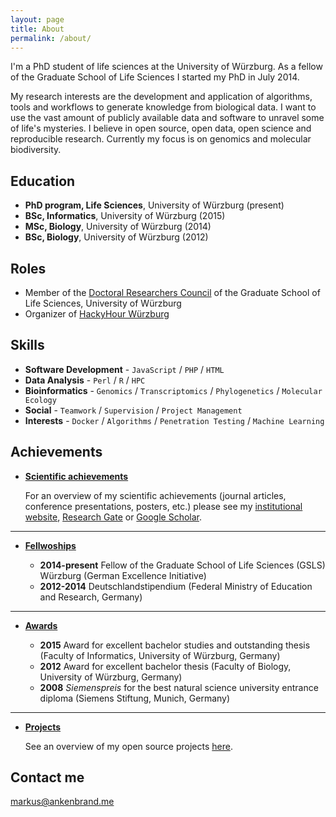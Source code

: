 ```yaml
---
layout: page
title: About
permalink: /about/
---
```


I'm a PhD student of life sciences at the University of Würzburg.
As a fellow of the Graduate School of Life Sciences I started my PhD in July 2014.

My research interests are the development and application of algorithms, tools and workflows to generate knowledge from biological data. I want to use the vast amount of publicly available data and software to unravel some of life's mysteries. I believe in open source, open data, open science and reproducible research. Currently my focus is on genomics and molecular biodiversity.

## Education

* **PhD program, Life Sciences**, University of Würzburg (present)
* **BSc, Informatics**, University of Würzburg (2015)
* **MSc, Biology**, University of Würzburg (2014)
* **BSc, Biology**, University of Würzburg (2012)

## Roles

* Member of the [Doctoral Researchers Council](http://www.graduateschools.uni-wuerzburg.de/life_sciences/doctoral_researchers/doctoral_researchers_council/) of the Graduate School of Life Sciences, University of Würzburg
* Organizer of [HackyHour Würzburg](http://hackyhour.github.io/Wuerzburg/)

## Skills

* **Software Development** - `JavaScript` / `PHP` / `HTML`
* **Data Analysis** - `Perl` / `R` / `HPC`
* **Bioinformatics** - `Genomics` / `Transcriptomics` / `Phylogenetics` / `Molecular Ecology`
* **Social** - `Teamwork` / `Supervision` / `Project Management`
* **Interests** - `Docker` / `Algorithms` / `Penetration Testing` / `Machine Learning`
    
    
## Achievements


* [**Scientific achievements**](#)
   
    For an overview of my scientific achievements (journal articles, conference presentations, posters, etc.) please see my [institutional website](http://www.zoo3.biozentrum.uni-wuerzburg.de/team/ankenbrand/), [Research Gate](https://www.researchgate.net/profile/Markus_Ankenbrand) or [Google Scholar](https://scholar.google.de/citations?user=Qroex8UAAAAJ).

***

* [**Fellwoships**](#)

    - **2014-present** Fellow of the Graduate School of Life Sciences (GSLS) Würzburg (German Excellence Initiative)
    - **2012-2014** Deutschlandstipendium (Federal Ministry of Education and Research, Germany)

***

* [**Awards**](#)

    - **2015** Award for excellent bachelor studies and outstanding thesis (Faculty of Informatics, University of Würzburg, Germany)
    - **2012** Award for excellent bachelor thesis (Faculty of Biology, University of Würzburg, Germany)
    - **2008** *Siemenspreis* for the best natural science university entrance diploma (Siemens Stiftung, Munich, Germany)

***

* [**Projects**](#)

    See an overview of my open source projects [here](../projects/).

## Contact me

[markus@ankenbrand.me](mailto:markus@ankenbrand.me)
